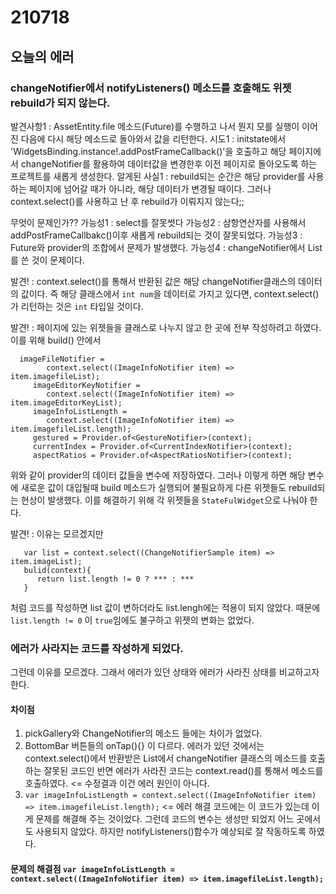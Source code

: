 # 210718
## 오늘의 에러
### changeNotifier에서 notifyListeners() 메소드를 호출해도 위젯 rebuild가 되지 않는다.
발견사항1 : AssetEntity.file 메소드(Future)를 수행하고 나서 뭔지 모를 실행이 이어진 다음에 다시 해당 메소드로 돌아와서 값을 리턴한다.
시도1 : initstate에서 'WidgetsBinding.instance!.addPostFrameCallback()'을 호출하고 해당 페이지에서 changeNotifier를 활용하여 데이터값을 변경한후
이전 페이지로 돌아오도록 하는 프로젝트를 새롭게 생성한다.
알게된 사실1 : rebuild되는 순간은 해당 provider를 사용하는 페이지에 넘어갈 때가 아니라, 해당 데이터가 변경될 때이다.
그러나 context.select()를 사용하고 난 후 rebuild가 이뤄지지 않는다;;

무엇이 문제인가??
   가능성1 : select를 잘못썻다
   가능성2 : 삼항연산자를 사용해서 addPostFrameCallbakc()이후 새롭게 rebuild되는 것이 잘못되었다.
   가능성3 : Future와 provider의 조합에서 문제가 발생했다.
   가능성4 : changeNotifier에서 List를 쓴 것이 문제이다.

   발견! : context.select()를 통해서 반환된 값은 해당 changeNotifier클래스의 데이터의 값이다. 즉 해당 클래스에서 `int num`을 데이터로 가지고 있다면,
   context.select()가 리턴하는 것은 `int` 타입일 것이다.
   
   발견! : 페이지에 있는 위젯들을 클래스로 나누지 않고 한 곳에 전부 작성하려고 하였다. 이를 위해 build() 안에서 
   
      imageFileNotifier =
            context.select((ImageInfoNotifier item) => item.imagefileList);
         imageEditorKeyNotifier =
            context.select((ImageInfoNotifier item) => item.imageEditorKeyList);
         imageInfoListLength =
            context.select((ImageInfoNotifier item) => item.imagefileList.length);
         gestured = Provider.of<GestureNotifier>(context);
         currentIndex = Provider.of<CurrentIndexNotifier>(context);
         aspectRatios = Provider.of<AspectRatiosNotifier>(context);
   위와 같이 provider의 데이터 값들을 변수에 저장하였다. 그러나 이렇게 하면 해당 변수에 새로운 값이 대입될때 build 메소드가 실행되어
   불필요하게 다른 위젯들도 rebuild되는 현상이 발생했다.
   이를 해결하기 위해 각 위젯들을 `StateFulWidget`으로 나눠야 한다.
   
   발견! : 이유는 모르겠지만
   
       var list = context.select((ChangeNotifierSample item) => item.imageList);
       bulid(context){
          return list.length != 0 ? *** : ***
       }
       
   처럼 코드를 작성하면 list 값이 변하더라도 list.lengh에는 적용이 되지 않았다. 때문에 `list.length != 0` 이 `true`임에도 불구하고
   위젯의 변화는 없었다.
   
   ### 에러가 사라지는 코드를 작성하게 되었다.
   그런데 이유를 모르겠다. 그래서 에러가 있던 상태와 에러가 사라진 상태를 비교하고자 한다.
   #### 차이점
   1. pickGallery와 ChangeNotifier의 메소드 들에는 차이가 없었다.
   2. BottomBar 버튼들의 onTap(){} 이 다르다. 에러가 있던 것에서는 context.select()에서 반환받은 List에서 changeNotifier 클래스의 메소드를 호출하는 잘못된 코드인 반면
   에러가 사라진 코드는 context.read()를 통해서 메소드를 호출하였다. <= 수정결과 이건 에러 원인이 아니다.
   3. `var imageInfoListLength = context.select((ImageInfoNotifier item) => item.imagefileList.length);` <= 에러 해결 코드에는 이 코드가 있는데 이게 문제를 해결해 주는 것이었다.
   그런데 코드의 변수는 생성만 되었지 어느 곳에서도 사용되지 않았다. 하지만 notifyListeners()함수가 예상되로 잘 작동하도록 하였다.
   
   #### 문제의 해결점 `var imageInfoListLength = context.select((ImageInfoNotifier item) => item.imagefileList.length);`
   
   
